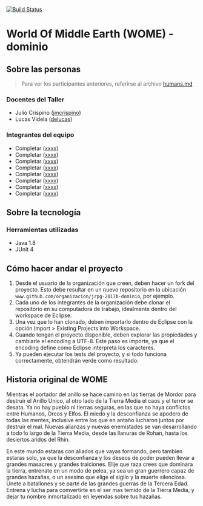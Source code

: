 [![Build Status](https://travis-ci.org/XXX/jrpg-2017b-dominio.svg?branch=master)](https://travis-ci.org/XXX/jrpg-2017b-dominio)
# World Of Middle Earth (WOME) - dominio

## Sobre las personas

> Para ver los participantes anteriores, referirse al archivo [humans.md](humans.md)

### Docentes del Taller

* Julio Crispino ([jmcrispino](https://github.com/jmcrispino))
* Lucas Videla ([delucas](https://github.com/delucas))

### Integrantes del equipo

* Completar ([xxxx](https://github.com/xxxx))
* Completar ([xxxx](https://github.com/xxxx))
* Completar ([xxxx](https://github.com/xxxx))
* Completar ([xxxx](https://github.com/xxxx))
* Completar ([xxxx](https://github.com/xxxx))
* Completar ([xxxx](https://github.com/xxxx))
* Completar ([xxxx](https://github.com/xxxx))
* Completar ([xxxx](https://github.com/xxxx))


## Sobre la tecnología

### Herramientas utilizadas

* Java 1.8
* JUnit 4

## Cómo hacer andar el proyecto

1. Desde el usuario de la organización que creen, deben hacer un fork del proyecto. Esto debe resultar en un nuevo repositorio en la ubicación `www.github.com/organizacion/jrpg-2017b-dominio`, por ejemplo.
2. Cada uno de los integrantes de la organización debe clonar el repositorio en su computadora de trabajo, idealmente dentro del workspace de Eclipse.
3. Una vez que lo han clonado, deben importarlo dentro de Eclipse con la opción Import > Existing Projects into Workspace.
4. Cuando tengan el proyecto disponible, deben explorar las propiedades y cambiarle el encoding a UTF-8. Este paso es importe, ya que el encoding define cómo Eclipse interpreta los caracteres.
5. Ya pueden ejecutar los tests del proyecto, y si todo funciona correctamente, obtendrán verde como resultado.

## Historia original de WOME
Mientras el portador del anillo se hace camino en las tierras de Mordor para destruir el Anillo Unico, al otro lado de la Tierra Media el caos y el terror se desata. Ya no hay pueblo ni tierras seguras, en las que no haya conflictos entre Humanos, Orcos y Elfos. El miedo y la desconfianza se apodero de todas las mentes, inclusive entre los que en antaño lucharon juntos por destruir el mal. Nuevas alianzas y nuevas enemistades se van desarrollando a todo lo largo de la Tierra Media, desde las llanuras de Rohan, hasta los desiertos aridos del Rhin. 

En este mundo estaras con aliados que vayas formando, pero tambien estaras solo, ya que la desconfianza y los deseos de poder pueden llevar a grandes masacres y grandes traiciones. Elije que raza crees que dominara la tierra, entrenate en un modo de pelea, ya sea un gran guerrero capaz de grandes hazañas, o un asesino que elige el sigilo y la muerte silenciosa. Unete a batallones y se parte de las grandes guerras de la Tercera Edad. Entrena y lucha para comvertirte en el ser mas temido de la Tierra Media, y dejar tu nombre inmortalizado en leyendas sobre tus hazañas.
